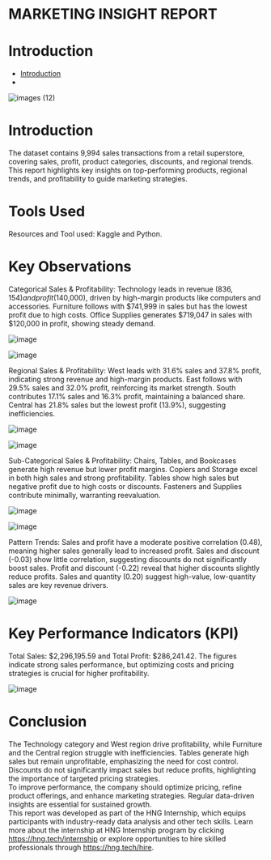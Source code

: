 # MARKETING INSIGHT REPORT

# Introduction
- [Introduction](https://github.com/Humairah9/SampleSuperstore/blob/main/README.md#introduction)
- 


![images (12)](https://github.com/user-attachments/assets/7b22b2e2-2619-4eac-b774-790dcaad61b3)


# Introduction

The dataset contains 9,994 sales transactions from a retail superstore, covering sales, profit, product categories, discounts, and regional trends. This report highlights key insights on top-performing products, regional trends, and profitability to guide marketing strategies.  

# Tools Used
Resources and Tool used: Kaggle and Python.

# Key Observations

Categorical Sales & Profitability: Technology leads in revenue ($836,154) and profit ($140,000), driven by high-margin products like computers and accessories. Furniture follows with $741,999 in sales but has the lowest profit due to high costs. Office Supplies generates $719,047 in sales with $120,000 in profit, showing steady demand. 

![image](https://github.com/user-attachments/assets/897b8d7e-e00e-424e-aac8-30b8ee690bb6)

![image](https://github.com/user-attachments/assets/411aedde-b3ed-4203-b4aa-92cce5c68cf8)


Regional Sales & Profitability: West leads with 31.6% sales and 37.8% profit, indicating strong revenue and high-margin products. East follows with 29.5% sales and 32.0% profit, reinforcing its market strength. South contributes 17.1% sales and 16.3% profit, maintaining a balanced share. Central has 21.8% sales but the lowest profit (13.9%), suggesting inefficiencies.  

![image](https://github.com/user-attachments/assets/45577142-4967-41f4-8b77-6a3778f5638e)

![image](https://github.com/user-attachments/assets/8d6e140b-aef2-4118-acb0-c0888b977434)


Sub-Categorical Sales & Profitability: Chairs, Tables, and Bookcases generate high revenue but lower profit margins. Copiers and Storage excel in both high sales and strong profitability. Tables show high sales but negative profit due to high costs or discounts. Fasteners and Supplies contribute minimally, warranting reevaluation.  

![image](https://github.com/user-attachments/assets/1594451f-3d2b-4302-917c-6fd0d673dc70)

![image](https://github.com/user-attachments/assets/c1adf798-06cf-41af-9d1d-80b7ae63eade)

Pattern Trends: Sales and profit have a moderate positive correlation (0.48), meaning higher sales generally lead to increased profit. Sales and discount (-0.03) show little correlation, suggesting discounts do not significantly boost sales. Profit and discount (-0.22) reveal that higher discounts slightly reduce profits. Sales and quantity (0.20) suggest high-value, low-quantity sales are key revenue drivers.

![image](https://github.com/user-attachments/assets/5cd9c61d-b9e6-42e1-bb00-2a4c3eb6eeed)

# Key Performance Indicators (KPI)
Total Sales: $2,296,195.59 and Total Profit: $286,241.42. The figures indicate strong sales performance, but optimizing costs and pricing strategies is crucial for higher profitability.  

![image](https://github.com/user-attachments/assets/d767a727-b76d-43d6-abfa-cc27be59d2d2)

# Conclusion
The Technology category and West region drive profitability, while Furniture and the Central region struggle with inefficiencies. Tables generate high sales but remain unprofitable, emphasizing the need for cost control. Discounts do not significantly impact sales but reduce profits, highlighting the importance of targeted pricing strategies.  
To improve performance, the company should optimize pricing, refine product offerings, and enhance marketing strategies. Regular data-driven insights are essential for sustained growth.  
This report was developed as part of the HNG Internship, which equips participants with industry-ready data analysis and other tech skills. Learn more about the internship at HNG Internship program by clicking https://hng.tech/internship or explore opportunities to hire skilled professionals through https://hng.tech/hire.
